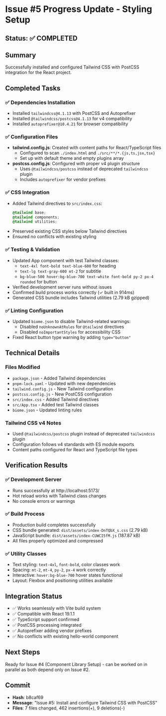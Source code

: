 # Issue #5 Progress Update - Styling Setup

## Status: ✅ COMPLETED

## Summary
Successfully installed and configured Tailwind CSS with PostCSS integration for the React project.

## Completed Tasks

### ✅ Dependencies Installation
- Installed `tailwindcss@4.1.13` with PostCSS and Autoprefixer
- Installed `@tailwindcss/postcss@4.1.13` for v4 compatibility
- Installed `autoprefixer@10.4.21` for browser compatibility

### ✅ Configuration Files
- **tailwind.config.js**: Created with content paths for React/TypeScript files
  - Configured to scan `./index.html` and `./src/**/*.{js,ts,jsx,tsx}`
  - Set up with default theme and empty plugins array
- **postcss.config.js**: Configured with proper v4 plugin structure
  - Uses `@tailwindcss/postcss` instead of deprecated `tailwindcss` plugin
  - Includes `autoprefixer` for vendor prefixes

### ✅ CSS Integration
- Added Tailwind directives to `src/index.css`:
  ```css
  @tailwind base;
  @tailwind components;
  @tailwind utilities;
  ```
- Preserved existing CSS styles below Tailwind directives
- Ensured no conflicts with existing styling

### ✅ Testing & Validation
- Updated App component with test Tailwind classes:
  - `text-4xl font-bold text-blue-600` for heading
  - `text-lg text-gray-600 mt-2` for subtitle
  - `bg-blue-500 hover:bg-blue-700 text-white font-bold py-2 px-4 rounded` for button
- Verified development server runs without issues
- Confirmed build process works correctly (✓ built in 914ms)
- Generated CSS bundle includes Tailwind utilities (2.79 kB gzipped)

### ✅ Linting Configuration
- Updated `biome.json` to disable Tailwind-related warnings:
  - Disabled `noUnknownAtRules` for `@tailwind` directives
  - Disabled `noImportantStyles` for accessibility CSS
- Fixed React button type warning by adding `type="button"`

## Technical Details

### Files Modified
- `package.json` - Added Tailwind dependencies
- `pnpm-lock.yaml` - Updated with new dependencies
- `tailwind.config.js` - New Tailwind configuration
- `postcss.config.js` - New PostCSS configuration  
- `src/index.css` - Added Tailwind directives
- `src/App.tsx` - Added test Tailwind classes
- `biome.json` - Updated linting rules

### Tailwind CSS v4 Notes
- Used `@tailwindcss/postcss` plugin instead of deprecated `tailwindcss` plugin
- Configuration follows v4 standards with ES module exports
- Content paths configured for React and TypeScript file types

## Verification Results

### ✅ Development Server
- Runs successfully at http://localhost:5173/
- Hot reload works with Tailwind class changes
- No console errors or warnings

### ✅ Build Process
- Production build completes successfully
- CSS bundle generated: `dist/assets/index-DnTQbX_s.css` (2.79 kB)
- JavaScript bundle: `dist/assets/index-CUWCI5fM.js` (187.87 kB)
- All files properly optimized and compressed

### ✅ Utility Classes
- Text styling: `text-4xl`, `font-bold`, color classes work
- Spacing: `mt-2`, `mt-4`, `py-2`, `px-4` work correctly
- Interactive: `hover:bg-blue-700` hover states functional
- Layout: Flexbox and positioning utilities available

## Integration Status
- ✅ Works seamlessly with Vite build system
- ✅ Compatible with React 19.1.1
- ✅ TypeScript support confirmed
- ✅ PostCSS processing integrated
- ✅ Autoprefixer adding vendor prefixes
- ✅ No conflicts with existing hello-world component

## Next Steps
Ready for Issue #4 (Component Library Setup) - can be worked on in parallel as both depend only on Issue #2.

## Commit
- **Hash**: b8caf69
- **Message**: "Issue #5: Install and configure Tailwind CSS with PostCSS"
- **Files**: 7 files changed, 462 insertions(+), 9 deletions(-)